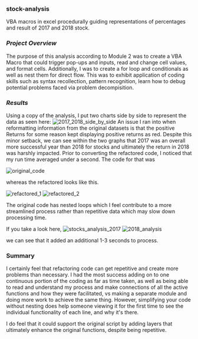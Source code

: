 ### stock-analysis
VBA macros in excel procedurally guiding representations of percentages and result of 2017 and 2018 stock.
### *Project Overview*
The purpose of this analysis according to Module 2 was to create a VBA Macro that could trigger pop-ups and inputs, read and change cell values, and format cells. Additionally, I was to create a for loop and conditionals as well as nest them for direct flow. This was to exhibit application of coding skills such as syntax recollection, pattern recognition, learn how to debug potential problems faced via problem decompisition.  
### *Results*
Using a copy of the analysis, I put two charts side by side to represent the data as seen here:
![2017_2018_side_by_side](https://user-images.githubusercontent.com/96352415/150004528-2c40f23b-f103-4d8a-8c07-2a21a3c3b861.png)
An issue I ran into when reformatting information from the original datasets is that the positive Returns for some reason kept displaying positive returns as red. Despite this minor setback, we can see within the two graphs that 2017 was an overall more successful year than 2018 for stocks and ultimately the return in 2018 was harshly impacted.
Prior to converting the refactored code, I noticed that my run time averaged under a second. The code for that was

![original_code](https://user-images.githubusercontent.com/96352415/150009361-92dfdb08-59af-49d6-a551-f509e6d54460.png) 

whereas the refactored looks like this.

![refactored_1](https://user-images.githubusercontent.com/96352415/150009430-29727991-7a3a-4ca7-b83b-7d6fff6ad3f4.png)
![refactored_2](https://user-images.githubusercontent.com/96352415/150009463-2515bbb6-0bc6-4127-9158-25f66b9bf3d7.png)

The original code has nested loops which I feel contribute to a more streamlined process rather than repetitive data which may slow down processing time.

If you take a look here,
![stocks_analysis_2017](https://user-images.githubusercontent.com/96352415/149973265-78649335-b5fe-4da1-8117-9e9dc62ab0f1.png)
![2018_analysis](https://user-images.githubusercontent.com/96352415/149973318-a293838a-7367-4c1f-afa2-cec564854263.png)

we can see that it added an additional 1-3 seconds to process. 
### Summary
I certainly feel that refactoring code can get repetitive and create more problems than necessary. I had the most success adding on to one continuous portion of the coding as far as time taken, as well as being able to read and understand my process and make connections of all the active functions and how they were facilitated, vs making a separate module and doing more work to achieve the same thing. However, simplifying your code without nesting does help someone viewing it for the first time to see the individual functionality of each line, and why it's there.

I do feel that it could support the original script by adding layers that ultimately enhance the original functions, despite being repetitive. 
